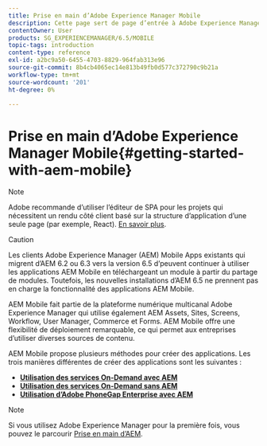 ```yaml
---
title: Prise en main d’Adobe Experience Manager Mobile
description: Cette page sert de page d’entrée à Adobe Experience Manager Mobile. Consultez cette page comme point de départ afin de découvrir les trois différentes façons de créer des applications.
contentOwner: User
products: SG_EXPERIENCEMANAGER/6.5/MOBILE
topic-tags: introduction
content-type: reference
exl-id: a2bc9a50-6455-4703-8829-964fab313e96
source-git-commit: 8b4cb4065ec14e813b49fb0d577c372790c9b21a
workflow-type: tm+mt
source-wordcount: '201'
ht-degree: 0%

---
```


# Prise en main d’Adobe Experience Manager Mobile{#getting-started-with-aem-mobile}

>[!NOTE]
>
>Adobe recommande d’utiliser l’éditeur de SPA pour les projets qui nécessitent un rendu côté client basé sur la structure d’application d’une seule page (par exemple, React). [En savoir plus](/help/sites-developing/spa-overview.md).

>[!CAUTION]
>
>Les clients Adobe Experience Manager (AEM) Mobile Apps existants qui migrent d’AEM 6.2 ou 6.3 vers la version 6.5 d’peuvent continuer à utiliser les applications AEM Mobile en téléchargeant un module à partir du partage de modules. Toutefois, les nouvelles installations d’AEM 6.5 ne prennent pas en charge la fonctionnalité des applications AEM Mobile.

AEM Mobile fait partie de la plateforme numérique multicanal Adobe Experience Manager qui utilise également AEM Assets, Sites, Screens, Workflow, User Manager, Commerce et Forms. AEM Mobile offre une flexibilité de déploiement remarquable, ce qui permet aux entreprises d’utiliser diverses sources de contenu.

AEM Mobile propose plusieurs méthodes pour créer des applications. Les trois manières différentes de créer des applications sont les suivantes :

* **[Utilisation des services On-Demand avec AEM](/help/mobile/getting-started-aem-mobile-on-demand.md)**
* **[Utilisation des services On-Demand sans AEM](https://helpx.adobe.com/digital-publishing-solution/help/aem-mobile-end-of-life-faq.html)**
* **[Utilisation d’Adobe PhoneGap Enterprise avec AEM](/help/mobile/getting-started-aem-mobile-phonegap.md)**

>[!NOTE]
>
>Si vous utilisez Adobe Experience Manager pour la première fois, vous pouvez le parcourir [Prise en main d’AEM](/help/sites-deploying/deploy.md).
